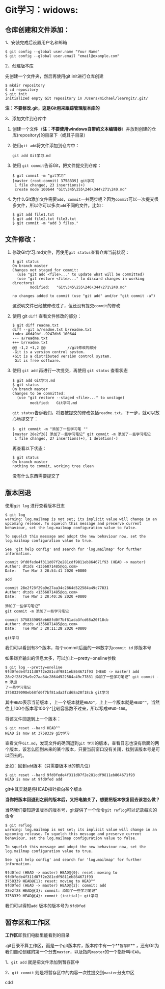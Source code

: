 # Git学习：widows:

## 仓库创建和文件添加：

1、安装完成后设置用户名和邮箱

```
$ git config --global user.name "Your Name"
$ git config --global user.email "email@example.com"
```

2、创建版本库

先创建一个文件夹，然后再使用git init进行仓库创建

```
$ mkdir repository
$ cd repository
$ git init
Initialized empty Git repository in /Users/michael/learngit/.git/
```

**注：不要修改.git，这是Git用来跟踪管理版本库的**

3、添加文件到仓库中

1. 创建一个文件（**注：不要使用windows自带的文本编辑器**）并放到创建的仓库(repository)的目录下（或其子目录）

2. 使用`git add`将文件添加到仓库中：

   ```
   git add Git学习.md
   ```

3. 使用 `git commit`告诉Git，把文件提交到仓库：

   ```
   $ git commit -m "git学习"
   [master (root-commit) 3758339] git学习
    1 file changed, 23 insertions(+)
    create mode 100644 "Git\345\255\246\344\271\240.md" 
   ```

4. 为什么Git添加文件需要`add`，`commit`一共两步呢？因为`commit`可以一次提交很多文件，所以你可以多次`add`不同的文件，比如：

   ```
   $ git add file1.txt
   $ git add file2.txt file3.txt
   $ git commit -m "add 3 files."
   ```

## 文件修改：

1. 修改Git学习.md文件，再使用`git status`查看仓库当前状况：

   ```
   $ git status
   On branch master
   Changes not staged for commit:
     (use "git add <file>..." to update what will be committed)
     (use "git restore <file>..." to discard changes in working directory)
           modified:   "Git\345\255\246\344\271\240.md"
   
   no changes added to commit (use "git add" and/or "git commit -a")
   ```

   这说明文件已经被修改过了，但还没有提交`commit`的修改

2. 使用 git `diff` 查看文件修改的部分：

   ```
   $ git diff readme.txt 
   diff --git a/readme.txt b/readme.txt
   index 46d49bf..9247db6 100644
   --- a/readme.txt
   +++ b/readme.txt
   @@ -1,2 +1,2 @@			//git修改的部分
   -Git is a version control system.
   +Git is a distributed version control system.
    Git is free software.
   ```

3. 使用 `git add` 再进行一次提交，再使用 `git status` 查看状态

   ```
   $ git add Git学习.md
   $ git status
   On branch master
   Changes to be committed:
     (use "git restore --staged <file>..." to unstage)
           modified:   Git学习.md
   ```

    `git status`告诉我们，将要被提交的修改包括`readme.txt`，下一步，就可以放心地提交了： 

   ```
   $  git commit -m "添加了一些学习笔 ""
   [master 28e2f28] 添加了一些学习笔记“ git commit -m 添加了一些学习笔记
    1 file changed, 27 insertions(+), 1 deletion(-)
   ```

   再查看以下状态：

   ```
   $ git status
   On branch master
   nothing to commit, working tree clean
   ```

   没有什么东西需要提交了

## 版本回退

使用`git log` 进行查看版本日志

```
$ git log
warning: log.mailmap is not set; its implicit value will change in an
upcoming release. To squelch this message and preserve current
behaviour, set the log.mailmap configuration value to false.

To squelch this message and adopt the new behaviour now, set the
log.mailmap configuration value to true.

See 'git help config' and search for 'log.mailmap' for further information.

commit 9fd0fede4f311d07f2e281cdf9811eb864671f93 (HEAD -> master)
Author: dtzds <1356871485@qq.com>
Date:   Tue Mar 3 20:54:41 2020 +0800

add

commit 28e2f28f29a9e27aa34c2864d522584a49c77831
Author: dtzds <1356871485@qq.com>
Date:   Tue Mar 3 20:40:36 2020 +0800

添加了一些学习笔记“
git commit -m 添加了一些学习笔记

commit 3758339098eb68fd0f7bf81ada3fcd68a20f18cb
Author: dtzds <1356871485@qq.com>
Date:   Tue Mar 3 20:11:28 2020 +0800

git学习
```

我们可以看到有3个版本，每个commit后面的一串数字为`commit id` 即版本号

如果嫌弃输出的信息太多，可以加上--pretty=oneline参数

```
$ git log --pretty=oneline
9fd0fede4f311d07f2e281cdf9811eb864671f93 (HEAD -> master) add
28e2f28f29a9e27aa34c2864d522584a49c77831 添加了一些学习笔记“ git commit -m 添加
了一些学习笔记
3758339098eb68fd0f7bf81ada3fcd68a20f18cb git学习
```

其中`HEAD`表示当前版本 ，上一个版本就是`HEAD^`，上上一个版本就是`HEAD^^`，当然往上100个版本写100个`^`比较容易数不过来，所以写成`HEAD~100`。 

将该文件回退到上一个版本：

```
$ git reset --hard HEAD^^
HEAD is now at 3758339 git学习
```

查看文件`Git.md`，发现文件的确回退到`git 学习`的版本，查看日志也没有后面的两个版本，该怎么回到未来的某个版本，只要当前窗口没有关闭，找到该版本号是可以回去的。

比如：回到`add`版本（只需要版本id的前几位）

```
$ git reset --hard 9fd0fede4f311d07f2e281cdf9811eb864671f93
HEAD is now at 9fd0fed add
```

git中其实就是将HEAD指针指向某个版本

**当你把版本回退到之前的版本后，又把电脑关了，想要把版本恢复回去该怎么做？**

当然我们要知道该版本的版本号，git提供了一个命令`git reflog`可以记录每次的命令

```
$ git reflog
warning: log.mailmap is not set; its implicit value will change in an
upcoming release. To squelch this message and preserve current
behaviour, set the log.mailmap configuration value to false.

To squelch this message and adopt the new behaviour now, set the
log.mailmap configuration value to true.

See 'git help config' and search for 'log.mailmap' for further information.

9fd0fed (HEAD -> master) HEAD@{0}: reset: moving to 9fd0fede4f311d07f2e281cdf9811eb864671f93
3758339 HEAD@{1}: reset: moving to HEAD^^
9fd0fed (HEAD -> master) HEAD@{2}: commit: add
28e2f28 HEAD@{3}: commit: 添加了一些学习笔记“
3758339 HEAD@{4}: commit (initial): git学习
```

我们可以得知`add` 版本的版本号为 `9fd0fed` 

## 暂存区和工作区

**工作区**即我们电脑里能看到的目录 

.git目录不算工作区，而是一个git版本库，版本库中有一个**`暂存区`** ，还有Git为我们自动创建的第一个分支`master`，以及指向`master`的一个指针叫`HEAD`。 

1、`git add` 就是把文件添加到暂存区中

2、`git commit` 则是将暂存区中的内容一次性提交到`master`分支中区

cdd